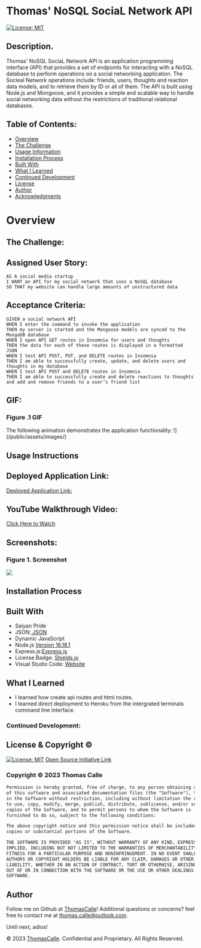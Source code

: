 # Thomas' NoSQL SociaL Network API
[![License: MIT](https://img.shields.io/badge/License-MIT-yellow.svg)](https://opensource.org/licenses/MIT)
## Description.

Thomas' NoSQL SociaL Network API is an application programming interface (API) that provides a set of endpoints for interacting with a NoSQL database to perform operations on a social networking application. The Socieal Network operations include: friends, users, thoughts and reaction data models, and to retrieve them by ID or all of them. The API is built using Node.js and Mongoose, and it provides a simple and scalable way to handle social networking data without the restrictions of traditional relational databases.

## Table of Contents:
- [Overview](#Overview)
- [The Challenge](#The-Challenge)
- [Usage Information](#Usage-Information)
- [Installation Process](#Installation-Process)
- [Built With](#Built-With)
- [What I Learned](#What-I-Learned)
- [Continued Development](#Continued-Development)
- [License](#License)
- [Author](#Author)
- [Acknowledgments](#Acknowledgments)

# Overview

## The Challenge:


## Assigned User Story:
```
AS A social media startup
I WANT an API for my social network that uses a NoSQL database
SO THAT my website can handle large amounts of unstructured data
```

## Acceptance Criteria:
```
GIVEN a social network API
WHEN I enter the command to invoke the application
THEN my server is started and the Mongoose models are synced to the MongoDB database
WHEN I open API GET routes in Insomnia for users and thoughts
THEN the data for each of these routes is displayed in a formatted JSON
WHEN I test API POST, PUT, and DELETE routes in Insomnia
THEN I am able to successfully create, update, and delete users and thoughts in my database
WHEN I test API POST and DELETE routes in Insomnia
THEN I am able to successfully create and delete reactions to thoughts and add and remove friends to a user’s friend list
```

## GIF:
### Figure .1 GIF

The following animation demonstrates the application functionality:
!](/public/assets/images/)

## Usage Instructions


## Deployed Application Link:
[Deployed Application Link:]()

## YouTube Walkthrough Video:
[Click Here to Watch]()

## Screenshots:
### Figure 1. Screenshot
![](/public/assets/images/Screenshot.png) 

## Installation Process


## Built With
- Saiyan Pride
- JSON:[ JSON](https://www.npmjs.com/package/json)
- Dynamic JavaScript
- Node.js [Version 16.18.1](https://nodejs.org/en/blog/release/v16.18.1/)
- Express.js:[Express.js](https://expressjs.com/en/starter/installing.html)
- License Badge: [Shields.io](https://shields.io/)
- Visual Studio Code: [Website](https://code.visualstudio.com/)

## What I Learned
- I learned how create api routes and html routes.
- I learned direct deployment to Heroku from the intergrated terminals command line interface.

### Continued Development:

## License & Copyright ©
  
[![License: MIT](https://img.shields.io/badge/License-MIT-yellow.svg)](https://opensource.org/licenses/MIT) [Open Source Initiative Link](https://opensource.org/licenses/MIT)

### Copyright © 2023 Thomas Calle
```md
Permission is hereby granted, free of charge, to any person obtaining a copy
of this software and associated documentation files (the "Software"), to deal
in the Software without restriction, including without limitation the rights
to use, copy, modify, merge, publish, distribute, sublicense, and/or sell
copies of the Software, and to permit persons to whom the Software is
furnished to do so, subject to the following conditions:

The above copyright notice and this permission notice shall be included in all
copies or substantial portions of the Software.

THE SOFTWARE IS PROVIDED "AS IS", WITHOUT WARRANTY OF ANY KIND, EXPRESS OR
IMPLIED, INCLUDING BUT NOT LIMITED TO THE WARRANTIES OF MERCHANTABILITY,
FITNESS FOR A PARTICULAR PURPOSE AND NONINFRINGEMENT. IN NO EVENT SHALL THE
AUTHORS OR COPYRIGHT HOLDERS BE LIABLE FOR ANY CLAIM, DAMAGES OR OTHER
LIABILITY, WHETHER IN AN ACTION OF CONTRACT, TORT OR OTHERWISE, ARISING FROM,
OUT OF OR IN CONNECTION WITH THE SOFTWARE OR THE USE OR OTHER DEALINGS IN THE
SOFTWARE.
```

## Author

Follow me on Github at [ThomasCalle](https://github.com/ThomasCalle)! Additional questions or concerns? feel free to contact me at thomas.calle@outlook.com.

Until next, adios!

© 2023 [ThomasCalle](https://github.com/ThomasCalle). Confidential and Proprietary. All Rights Reserved.